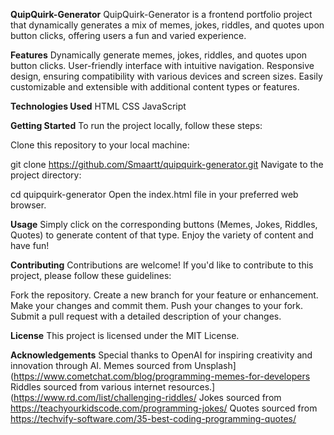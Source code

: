 **QuipQuirk-Generator**
QuipQuirk-Generator is a frontend portfolio project that dynamically generates a mix of memes, jokes, riddles, and quotes upon button clicks, offering users a fun and varied experience.

**Features**
Dynamically generate memes, jokes, riddles, and quotes upon button clicks.
User-friendly interface with intuitive navigation.
Responsive design, ensuring compatibility with various devices and screen sizes.
Easily customizable and extensible with additional content types or features.

**Technologies Used**
HTML
CSS
JavaScript

**Getting Started**
To run the project locally, follow these steps:

Clone this repository to your local machine:

git clone https://github.com/Smaartt/quipquirk-generator.git
Navigate to the project directory:

cd quipquirk-generator
Open the index.html file in your preferred web browser.

**Usage**
Simply click on the corresponding buttons (Memes, Jokes, Riddles, Quotes) to generate content of that type. Enjoy the variety of content and have fun!

**Contributing**
Contributions are welcome! If you'd like to contribute to this project, please follow these guidelines:

Fork the repository.
Create a new branch for your feature or enhancement.
Make your changes and commit them.
Push your changes to your fork.
Submit a pull request with a detailed description of your changes.

**License**
This project is licensed under the MIT License.

**Acknowledgements**
Special thanks to OpenAI for inspiring creativity and innovation through AI.
Memes sourced from Unsplash](https://www.cometchat.com/blog/programming-memes-for-developers
Riddles sourced from various internet resources.](https://www.rd.com/list/challenging-riddles/
Jokes sourced from https://teachyourkidscode.com/programming-jokes/
Quotes sourced from https://techvify-software.com/35-best-coding-programming-quotes/
